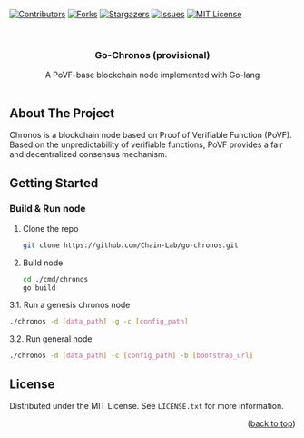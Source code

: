 <!-- PROJECT SHIELDS -->
<!--
*** I'm using markdown "reference style" links for readability.
*** Reference links are enclosed in brackets [ ] instead of parentheses ( ).
*** See the bottom of this document for the declaration of the reference variables
*** for contributors-url, forks-url, etc. This is an optional, concise syntax you may use.
*** https://www.markdownguide.org/basic-syntax/#reference-style-links
-->
[![Contributors][contributors-shield]][contributors-url]
[![Forks][forks-shield]][forks-url]
[![Stargazers][stars-shield]][stars-url]
[![Issues][issues-shield]][issues-url]
[![MIT License][license-shield]][license-url]

<!-- PROJECT LOGO -->
<br />
<div align="center">

<h3 align="center">Go-Chronos (provisional)</h3>

  <p align="center">
    A PoVF-base blockchain node implemented with Go-lang
    <br />
    <br />
  </p>
</div>


<!-- ABOUT THE PROJECT -->
## About The Project

Chronos is a blockchain node based on Proof of Verifiable Function (PoVF). Based on the unpredictability of verifiable 
functions, PoVF provides a fair and decentralized consensus mechanism.

<!-- GETTING STARTED -->
## Getting Started

### Build & Run node

1. Clone the repo
   ```sh
   git clone https://github.com/Chain-Lab/go-chronos.git
   ```
2. Build node
   ```sh
   cd ./cmd/chronos
   go build
   ```
3.1. Run a genesis chronos node
   ```sh
   ./chronos -d [data_path] -g -c [config_path]
   ```
3.2. Run general node
   ```sh
   ./chronos -d [data_path] -c [config_path] -b [bootstrap_url]
   ```


<!-- LICENSE -->
## License

Distributed under the MIT License. See `LICENSE.txt` for more information.

<p align="right">(<a href="#readme-top">back to top</a>)</p>


<!-- MARKDOWN LINKS & IMAGES -->
<!-- https://www.markdownguide.org/basic-syntax/#reference-style-links -->
[contributors-shield]: https://img.shields.io/github/contributors/Chain-Lab/go-chronos.svg?style=for-the-badge
[contributors-url]: https://github.com/Chain-Lab/go-chronos/graphs/contributors
[forks-shield]: https://img.shields.io/github/forks/Chain-Lab/go-chronos.svg?style=for-the-badge
[forks-url]: https://github.com/Chain-Lab/go-chronos/network/members
[stars-shield]: https://img.shields.io/github/stars/Chain-Lab/go-chronos.svg?style=for-the-badge
[stars-url]: https://github.com/Chain-Lab/go-chronos/stargazers
[issues-shield]: https://img.shields.io/github/issues/Chain-Lab/go-chronos.svg?style=for-the-badge
[issues-url]: https://github.com/Chain-Lab/go-chronos/issues
[license-shield]: https://img.shields.io/github/license/Chain-Lab/go-chronos.svg?style=for-the-badge
[license-url]: https://github.com/Chain-Lab/go-chronos/blob/master/LICENSE.txt